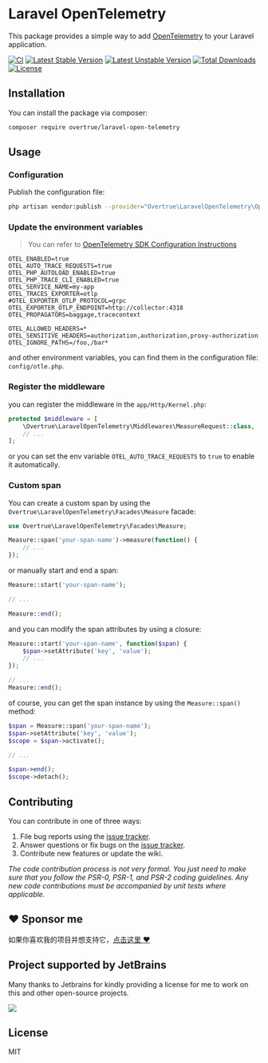 # Laravel OpenTelemetry

This package provides a simple way to add [OpenTelemetry](https://opentelemetry.io/) to your Laravel application.

[![CI](https://github.com/overtrue/laravel-open-telemetry/workflows/Test/badge.svg)](https://github.com/overtrue/laravel-open-telemetry/actions)
[![Latest Stable Version](https://poser.pugx.org/overtrue/laravel-open-telemetry/v/stable.svg)](https://packagist.org/packages/overtrue/laravel-open-telemetry)
[![Latest Unstable Version](https://poser.pugx.org/overtrue/laravel-open-telemetry/v/unstable.svg)](https://packagist.org/packages/overtrue/laravel-open-telemetry)
[![Total Downloads](https://poser.pugx.org/overtrue/laravel-open-telemetry/downloads)](https://packagist.org/packages/overtrue/laravel-open-telemetry)
[![License](https://poser.pugx.org/overtrue/laravel-open-telemetry/license)](https://packagist.org/packages/overtrue/laravel-open-telemetry)

## Installation

You can install the package via composer:

```bash
composer require overtrue/laravel-open-telemetry
```

## Usage

### Configuration

Publish the configuration file:

```bash
php artisan vendor:publish --provider="Overtrue\LaravelOpenTelemetry\OpenTelemetryServiceProvider" --tag="config"
```

### Update the environment variables

> You can refer to [OpenTelemetry SDK Configuration Instructions](https://opentelemetry.io/docs/languages/sdk-configuration/general)

```dotenv
OTEL_ENABLED=true
OTEL_AUTO_TRACE_REQUESTS=true
OTEL_PHP_AUTOLOAD_ENABLED=true
OTEL_PHP_TRACE_CLI_ENABLED=true
OTEL_SERVICE_NAME=my-app
OTEL_TRACES_EXPORTER=otlp
#OTEL_EXPORTER_OTLP_PROTOCOL=grpc
OTEL_EXPORTER_OTLP_ENDPOINT=http://collector:4318
OTEL_PROPAGATORS=baggage,tracecontext

OTEL_ALLOWED_HEADERS=*
OTEL_SENSITIVE_HEADERS=authorization,authorization,proxy-authorization
OTEL_IGNORE_PATHS=/foo,/bar*
```
and other environment variables, you can find them in the configuration file: `config/otle.php`.

### Register the middleware

you can register the middleware in the `app/Http/Kernel.php`:

```php
protected $middleware = [
    \Overtrue\LaravelOpenTelemetry\Middlewares\MeasureRequest::class,
    // ...
];
```

or you can set the env variable `OTEL_AUTO_TRACE_REQUESTS` to `true` to enable it automatically.

### Custom span

You can create a custom span by using the `Overtrue\LaravelOpenTelemetry\Facades\Measure` facade:

```php
use Overtrue\LaravelOpenTelemetry\Facades\Measure;

Measure::span('your-span-name')->measure(function() {
    // ...
});
```

or manually start and end a span:

```php
Measure::start('your-span-name');

// ...

Measure::end();
```

and you can modify the span attributes by using a closure:

```php
Measure::start('your-span-name', function($span) {
    $span->setAttribute('key', 'value');
    // ...
});

// ...
Measure::end();
```

of course, you can get the span instance by using the `Measure::span()` method:

```php
$span = Measure::span('your-span-name');
$span->setAttribute('key', 'value');
$scope = $span->activate();

// ...

$span->end();
$scope->detach();
```

## Contributing

You can contribute in one of three ways:

1. File bug reports using the [issue tracker](https://github.com/overtrue/laravel-opentelemetry/issues).
2. Answer questions or fix bugs on the [issue tracker](https://github.com/overtrue/laravel-opentelemetry/issues).
3. Contribute new features or update the wiki.

_The code contribution process is not very formal. You just need to make sure that you follow the PSR-0, PSR-1, and PSR-2 coding guidelines. Any new code contributions must be accompanied by unit tests where applicable._

## :heart: Sponsor me

如果你喜欢我的项目并想支持它，[点击这里 :heart:](https://github.com/sponsors/overtrue)

## Project supported by JetBrains

Many thanks to Jetbrains for kindly providing a license for me to work on this and other open-source projects.

[![](https://resources.jetbrains.com/storage/products/company/brand/logos/jb_beam.svg)](https://www.jetbrains.com/?from=https://github.com/overtrue)


## License

MIT